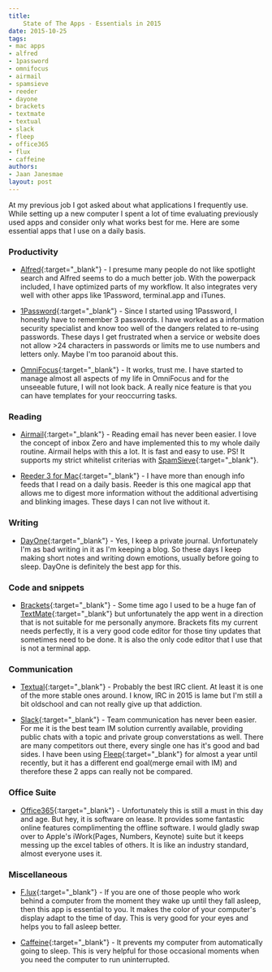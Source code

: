 ```yaml
---
title:
    State of The Apps - Essentials in 2015
date: 2015-10-25
tags:
- mac apps
- alfred
- 1password
- omnifocus
- airmail
- spamsieve
- reeder
- dayone
- brackets
- textmate
- textual
- slack
- fleep
- office365
- flux
- caffeine
authors:
- Jaan Janesmae
layout: post
---
```

At my previous job I got asked about what applications I frequently use. While setting up a new computer I spent a lot of time evaluating previously used apps and consider only what works best for me. Here are some essential apps that I use on a daily basis.

### Productivity

* [Alfred][alfred]{:target="_blank"} - I presume many people do not like spotlight search and Alfred seems to do a much better job. With the powerpack included, I have optimized parts of my workflow. It also integrates very well with other apps like 1Password, terminal.app and iTunes.

* [1Password][1password]{:target="_blank"} - Since I started using 1Password, I honestly have to remember 3 passwords. I have worked as a information security specialist and know too well of the dangers related to re-using passwords. These days I get frustrated when a service or website does not allow >24 characters in passwords or limits me to use numbers and letters only. Maybe I'm too paranoid about this.

* [OmniFocus][omnifocus]{:target="_blank"} - It works, trust me. I have started to manage almost all aspects of my life in OmniFocus and for the unseeable future, I will not look back. A really nice feature is that you can have templates for your reoccurring tasks. 

### Reading

* [Airmail][airmail]{:target="_blank"} - Reading email has never been easier. I love the concept of inbox Zero and have implemented this to my whole daily routine. Airmail helps with this a lot. It is fast and easy to use. PS! It supports my strict whitelist criterias with [SpamSieve][spamsieve]{:target="_blank"}.

* [Reeder 3 for Mac][reeder]{:target="_blank"} - I have more than enough info feeds that I read on a daily basis. Reeder is this one magical app that allows me to digest more information without the additional advertising and blinking images. These days I can not live without it.

### Writing

* [DayOne][dayone]{:target="_blank"} - Yes, I keep a private journal. Unfortunately I'm as bad writing in it as I'm keeping a blog. So these days I keep making short notes and writing down emotions, usually before going to sleep. DayOne is definitely the best app for this.

### Code and snippets

* [Brackets][brackets]{:target="_blank"} - Some time ago I used to be a huge fan of [TextMate][textmate]{:target="_blank"} but unfortunately the app went in a direction that is not suitable for me personally anymore. Brackets fits my current needs perfectly, it is a very good code editor for those tiny updates that sometimes need to be done. It is also the only code editor that I use that is not a terminal app.

### Communication

* [Textual][textual]{:target="_blank"} - Probably the best IRC client. At least it is one of the more stable ones around. I know, IRC in 2015 is lame but I'm still a bit oldschool and can not really give up that addiction.

* [Slack][slack]{:target="_blank"} - Team communication has never been easier. For me it is the best team IM solution currently available, providing public chats with a topic and private group converstations as well. There are many competitors out there, every single one has it's good and bad sides. I have been using [Fleep][fleep]{:target="_blank"} for almost a year until recently, but it has a different end goal(merge email with IM) and therefore these 2 apps can really not be compared.

### Office Suite

* [Office365][office]{:target="_blank"} - Unfortunately this is still a must in this day and age. But hey, it is software on lease. It provides some fantastic online features complimenting the offline software. I would gladly swap over to Apple's iWork(Pages, Numbers, Keynote) suite but it keeps messing up the excel tables of others. It is like an industry standard, almost everyone uses it.

### Miscellaneous

* [F.lux][flux]{:target="_blank"} - If you are one of those people who work behind a computer from the moment they wake up until they fall asleep, then this app is essential to you. It makes the color of your computer's display adapt to the time of day. This is very good for your eyes and helps you to fall asleep better.

* [Caffeine][caffeine]{:target="_blank"} - It prevents my computer from automatically going to sleep. This is very helpful for those occasional moments when you need the computer to run uninterrupted.

[alfred]:       http://www.alfredapp.com/
[1password]:    https://agilebits.com/onepassword/
[omnifocus]:    https://www.omnigroup.com/omnifocus/
[airmail]:      http://airmailapp.com/
[spamsieve]:    http://c-command.com/spamsieve/
[reeder]:       http://reederapp.com/mac/
[dayone]:       http://dayoneapp.com/
[brackets]:     http://brackets.io/
[textmate]:     http://macromates.com/
[textual]:      https://www.codeux.com/textual/
[slack]:        https://slack.com/
[fleep]:        https://fleep.io/
[office]:       https://office.live.com/
[flux]:         https://justgetflux.com
[caffeine]:     http://lightheadsw.com/caffeine/
